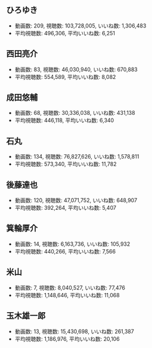 ## ひろゆき

-   動画数: 209, 視聴数: 103,728,005, いいね数: 1,306,483
-   平均視聴数: 496,306, 平均いいね数: 6,251

## 西田亮介

-   動画数: 83, 視聴数: 46,030,940, いいね数: 670,883
-   平均視聴数: 554,589, 平均いいね数: 8,082

## 成田悠輔

-   動画数: 68, 視聴数: 30,336,038, いいね数: 431,138
-   平均視聴数: 446,118, 平均いいね数: 6,340

## 石丸

-   動画数: 134, 視聴数: 76,827,626, いいね数: 1,578,811
-   平均視聴数: 573,340, 平均いいね数: 11,782

## 後藤達也

-   動画数: 120, 視聴数: 47,071,752, いいね数: 648,907
-   平均視聴数: 392,264, 平均いいね数: 5,407

## 箕輪厚介

-   動画数: 14, 視聴数: 6,163,736, いいね数: 105,932
-   平均視聴数: 440,266, 平均いいね数: 7,566

## 米山

-   動画数: 7, 視聴数: 8,040,527, いいね数: 77,476
-   平均視聴数: 1,148,646, 平均いいね数: 11,068

## 玉木雄一郎

-   動画数: 13, 視聴数: 15,430,698, いいね数: 261,387
-   平均視聴数: 1,186,976, 平均いいね数: 20,106


